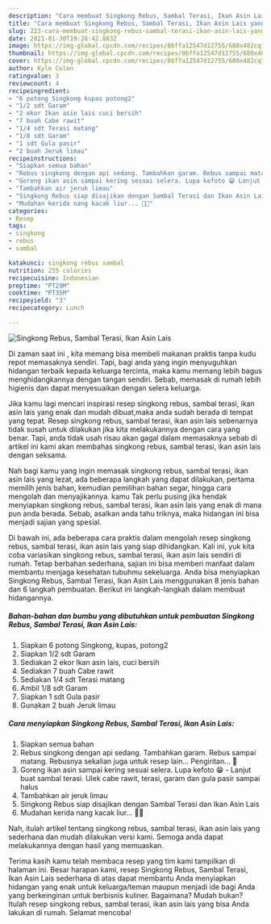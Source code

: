 ```yaml
---
description: "Cara membuat Singkong Rebus, Sambal Terasi, Ikan Asin Lais yang enak dan Mudah Dibuat"
title: "Cara membuat Singkong Rebus, Sambal Terasi, Ikan Asin Lais yang enak dan Mudah Dibuat"
slug: 223-cara-membuat-singkong-rebus-sambal-terasi-ikan-asin-lais-yang-enak-dan-mudah-dibuat
date: 2021-01-30T19:26:42.883Z
image: https://img-global.cpcdn.com/recipes/86ffa12547d12755/680x482cq70/singkong-rebus-sambal-terasi-ikan-asin-lais-foto-resep-utama.jpg
thumbnail: https://img-global.cpcdn.com/recipes/86ffa12547d12755/680x482cq70/singkong-rebus-sambal-terasi-ikan-asin-lais-foto-resep-utama.jpg
cover: https://img-global.cpcdn.com/recipes/86ffa12547d12755/680x482cq70/singkong-rebus-sambal-terasi-ikan-asin-lais-foto-resep-utama.jpg
author: Kyle Colon
ratingvalue: 3
reviewcount: 4
recipeingredient:
- "6 potong Singkong kupas potong2"
- "1/2 sdt Garam"
- "2 ekor Ikan asin lais cuci bersih"
- "7 buah Cabe rawit"
- "1/4 sdt Terasi matang"
- "1/8 sdt Garam"
- "1 sdt Gula pasir"
- "2 buah Jeruk limau"
recipeinstructions:
- "Siapkan semua bahan"
- "Rebus singkong dengan api sedang. Tambahkan garam. Rebus sampai matang. Rebusnya sekalian juga untuk resep lain... Pengiritan... 🤭"
- "Goreng ikan asin sampai kering sesuai selera. Lupa kefoto 😁 Lanjut buat sambal terasi. Ulek cabe rawit, terasi, garam dan gula pasir sampai halus"
- "Tambahkan air jeruk limau"
- "Singkong Rebus siap disajikan dengan Sambal Terasi dan Ikan Asin Lais"
- "Mudahan kerida nang kacak liur... 🤭😁"
categories:
- Resep
tags:
- singkong
- rebus
- sambal

katakunci: singkong rebus sambal 
nutrition: 255 calories
recipecuisine: Indonesian
preptime: "PT29M"
cooktime: "PT35M"
recipeyield: "3"
recipecategory: Lunch

---
```



![Singkong Rebus, Sambal Terasi, Ikan Asin Lais](https://img-global.cpcdn.com/recipes/86ffa12547d12755/680x482cq70/singkong-rebus-sambal-terasi-ikan-asin-lais-foto-resep-utama.jpg)

Di zaman  saat ini , kita memang bisa membeli makanan praktis tanpa kudu repot memasaknya sendiri. Tapi, bagi anda yang ingin menyuguhkan hidangan terbaik kepada keluarga tercinta, maka kamu memang lebih bagus menghidangkannya dengan tangan sendiri. Sebab, memasak di rumah lebih higienis dan dapat menyesuaikan dengan selera keluarga.

Jika kamu lagi mencari inspirasi resep singkong rebus, sambal terasi, ikan asin lais yang enak dan mudah dibuat,maka anda sudah berada di tempat yang tepat. Resep singkong rebus, sambal terasi, ikan asin lais  sebenarnya tidak susah untuk dilakukan jika kita melakukannya dengan cara yang benar. Tapi, anda tidak usah risau akan gagal dalam memasaknya 
sebab di artikel ini kami akan membahas singkong rebus, sambal terasi, ikan asin lais dengan seksama.  



Nah bagi kamu yang ingin memasak singkong rebus, sambal terasi, ikan asin lais yang lezat, ada beberapa langkah yang dapat dilakukan, pertama memilih jenis bahan, kemudian pemilihan bahan segar, hingga cara mengolah dan menyajikannya. kamu Tak perlu pusing jika hendak menyiapkan singkong rebus, sambal terasi, ikan asin lais yang enak di mana pun anda berada. Sebab, asalkan anda  tahu triknya, maka hidangan ini bisa menjadi sajian yang spesial.

Di bawah ini, ada beberapa cara praktis  dalam mengolah resep singkong rebus, sambal terasi, ikan asin lais yang siap dihidangkan. Kali ini, yuk kita coba variasikan singkong rebus, sambal terasi, ikan asin lais sendiri di rumah. Tetap berbahan sederhana, sajian ini bisa memberi manfaat dalam membantu menjaga kesehatan tubuhmu sekeluarga. Anda bisa menyiapkan Singkong Rebus, Sambal Terasi, Ikan Asin Lais menggunakan 8 jenis bahan dan 6 langkah pembuatan. Berikut ini langkah-langkah dalam membuat hidangannya.

<!--inarticleads1-->

##### Bahan-bahan dan bumbu yang dibutuhkan untuk pembuatan Singkong Rebus, Sambal Terasi, Ikan Asin Lais:

1. Siapkan 6 potong Singkong, kupas, potong2
1. Siapkan 1/2 sdt Garam
1. Sediakan 2 ekor Ikan asin lais, cuci bersih
1. Sediakan 7 buah Cabe rawit
1. Sediakan 1/4 sdt Terasi matang
1. Ambil 1/8 sdt Garam
1. Siapkan 1 sdt Gula pasir
1. Gunakan 2 buah Jeruk limau




<!--inarticleads2-->

##### Cara menyiapkan Singkong Rebus, Sambal Terasi, Ikan Asin Lais:

1. Siapkan semua bahan
1. Rebus singkong dengan api sedang. Tambahkan garam. Rebus sampai matang. Rebusnya sekalian juga untuk resep lain... Pengiritan... 🤭
1. Goreng ikan asin sampai kering sesuai selera. Lupa kefoto 😁 - Lanjut buat sambal terasi. Ulek cabe rawit, terasi, garam dan gula pasir sampai halus
1. Tambahkan air jeruk limau
1. Singkong Rebus siap disajikan dengan Sambal Terasi dan Ikan Asin Lais
1. Mudahan kerida nang kacak liur... 🤭😁




Nah, itulah artikel tentang  singkong rebus, sambal terasi, ikan asin lais  yang sederhana dan mudah dilakukan versi kami. Semoga anda dapat melakukannya dengan hasil yang memuaskan. 

Terima kasih kamu telah membaca resep yang tim kami tampilkan di halaman ini. Besar harapan kami, resep  Singkong Rebus, Sambal Terasi, Ikan Asin Lais sederhana di atas dapat membantu Anda menyiapkan hidangan yang enak untuk keluarga/teman maupun menjadi ide bagi Anda yang berkeinginan untuk berbisnis kuliner. Bagaimana? Mudah bukan? Itulah resep singkong rebus, sambal terasi, ikan asin lais yang bisa Anda lakukan di rumah. Selamat mencoba!

